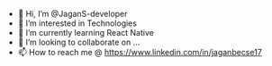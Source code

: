 - 👋 Hi, I’m @JaganS-developer
- 👀 I’m interested in Technologies 
- 🌱 I’m currently learning React Native
- 💞️ I’m looking to collaborate on ...
- 📫 How to reach me @ https://www.linkedin.com/in/jaganbecse17

<!---
JaganS-developer/JaganS-developer is a ✨ special ✨ repository because its `README.md` (this file) appears on your GitHub profile.
You can click the Preview link to take a look at your changes.
--->

